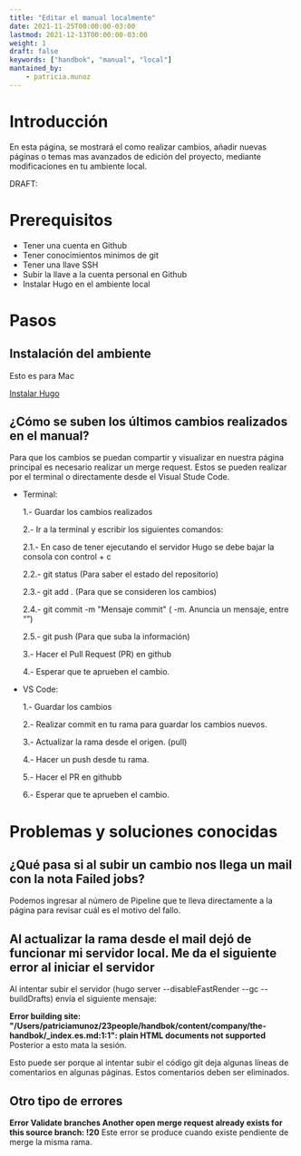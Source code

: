 ```yaml
---
title: "Editar el manual localmente"
date: 2021-11-25T00:00:00-03:00
lastmod: 2021-12-13T00:00:00-03:00
weight: 1
draft: false
keywords: ["handbok", "manual", "local"]
mantained_by:
    - patricia.munoz
---
```


# Introducción

En esta página, se mostrará el como realizar cambios, añadir nuevas páginas o temas mas avanzados de edición del proyecto, mediante modificaciones en tu ambiente local.

DRAFT:

# Prerequisitos

-   Tener una cuenta en Github
-   Tener conocimientos minimos de git
-   Tener una llave SSH
-   Subir la llave a la cuenta personal en Github
-   Instalar Hugo en el ambiente local

# Pasos

## Instalación del ambiente

Esto es para Mac

[Instalar Hugo](https://gohugo.io/getting-started/installing/#homebrew-macos)

## ¿Cómo se suben los últimos cambios realizados en el manual?

Para que los cambios se puedan compartir y visualizar en nuestra página principal es necesario realizar un merge request.
Estos se pueden realizar por el terminal o directamente desde el Visual Stude Code.

-   Terminal:

    1.- Guardar los cambios realizados

    2.- Ir a la terminal y escribir los siguientes comandos:

    2.1.- En caso de tener ejecutando el servidor Hugo se debe bajar la consola con control + c

    2.2.- git status (Para saber el estado del repositorio)

    2.3.- git add . (Para que se consideren los cambios)

    2.4.- git commit -m "Mensaje commit" ( -m. Anuncia un mensaje, entre “”)

    2.5.- git push (Para que suba la información)

    3.- Hacer el Pull Request (PR) en github

    4.- Esperar que te aprueben el cambio.

-   VS Code:

    1.- Guardar los cambios

    2.- Realizar commit en tu rama para guardar los cambios nuevos.

    3.- Actualizar la rama desde el origen. (pull)

    4.- Hacer un push desde tu rama.

    5.- Hacer el PR en githubb

    6.- Esperar que te aprueben el cambio.

# Problemas y soluciones conocidas

## ¿Qué pasa si al subir un cambio nos llega un mail con la nota Failed jobs?

Podemos ingresar al número de Pipeline que te lleva directamente a la página para revisar cuál es el motivo del fallo.

## Al actualizar la rama desde el mail dejó de funcionar mi servidor local. Me da el siguiente error al iniciar el servidor

Al intentar subir el servidor (hugo server --disableFastRender --gc --buildDrafts) envía el siguiente mensaje:

**Error building site: "/Users/patriciamunoz/23people/handbok/content/company/the-handbok/\_index.es.md:1:1": plain HTML documents not supported**
Posterior a esto mata la sesión.

Esto puede ser porque al intentar subir el código git deja algunas líneas de comentarios en algunas páginas. Estos comentarios deben ser eliminados.

## Otro tipo de errores

**Error Validate branches Another open merge request already exists for this source branch: !20**
Este error se produce cuando existe pendiente de merge la misma rama.

